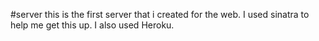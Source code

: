 #server
this is the first server that i created for the web.
I used sinatra to help me get this up. I also used Heroku.
